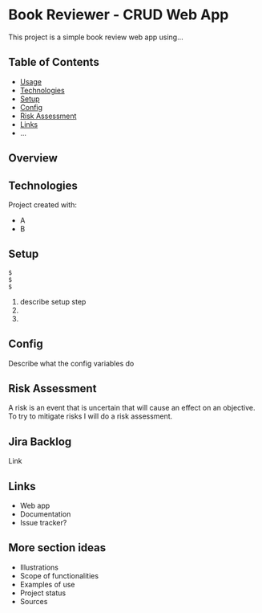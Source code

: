# Book Reviewer - CRUD Web App
This project is a simple book review web app using...
## Table of Contents
* [Usage](#usage)
* [Technologies](#technologies)
* [Setup](#setup)
* [Config](#config)
* [Risk Assessment](#risk_assessment)
* [Links](#links)
* ...

## Overview


## Technologies
Project created with:
* A
* B

## Setup
```
$
$
$
```
1. describe setup step
2.
3.

## Config
Describe what the config variables do

## Risk Assessment
A risk is an event that is uncertain that will cause an effect on an objective.
To try to mitigate risks I will do a risk assessment.
## Jira Backlog
Link

## Links

* Web app
* Documentation
* Issue tracker?



## More section ideas
* Illustrations
* Scope of functionalities 
* Examples of use
* Project status 
* Sources
